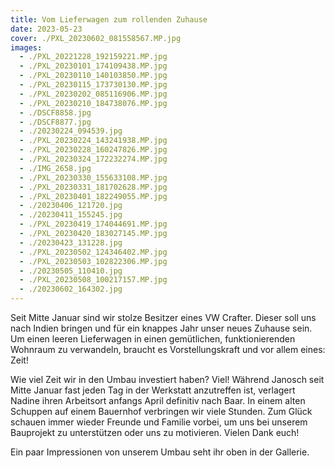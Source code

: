 ```yaml
---
title: Vom Lieferwagen zum rollenden Zuhause
date: 2023-05-23
cover: ./PXL_20230602_081558567.MP.jpg
images:
  - ./PXL_20221228_192159221.MP.jpg
  - ./PXL_20230101_174109438.MP.jpg
  - ./PXL_20230110_140103850.MP.jpg
  - ./PXL_20230115_173730130.MP.jpg
  - ./PXL_20230202_085116906.MP.jpg
  - ./PXL_20230210_184738076.MP.jpg
  - ./DSCF8858.jpg
  - ./DSCF8877.jpg
  - ./20230224_094539.jpg
  - ./PXL_20230224_143241938.MP.jpg
  - ./PXL_20230228_160247826.MP.jpg
  - ./PXL_20230324_172232274.MP.jpg
  - ./IMG_2658.jpg
  - ./PXL_20230330_155633108.MP.jpg
  - ./PXL_20230331_181702628.MP.jpg
  - ./PXL_20230401_182249055.MP.jpg
  - ./20230406_121720.jpg
  - ./20230411_155245.jpg
  - ./PXL_20230419_174044691.MP.jpg
  - ./PXL_20230420_183027145.MP.jpg
  - ./20230423_131228.jpg
  - ./PXL_20230502_124346402.MP.jpg
  - ./PXL_20230503_102822306.MP.jpg
  - ./20230505_110410.jpg
  - ./PXL_20230508_100217157.MP.jpg
  - ./20230602_164302.jpg
---
```


Seit Mitte Januar sind wir stolze Besitzer eines VW Crafter. Dieser soll uns nach Indien bringen und für ein knappes Jahr unser neues Zuhause sein. Um einen leeren Lieferwagen in einen gemütlichen, funktionierenden Wohnraum zu verwandeln, braucht es Vorstellungskraft und vor allem eines: Zeit!

Wie viel Zeit wir in den Umbau investiert haben? Viel! Während Janosch seit Mitte Januar fast jeden Tag in der Werkstatt anzutreffen ist, verlagert Nadine ihren Arbeitsort anfangs April definitiv nach Baar. In einem alten Schuppen auf einem Bauernhof verbringen wir viele Stunden. Zum Glück schauen immer wieder Freunde und Familie vorbei, um uns bei unserem Bauprojekt zu unterstützen oder uns zu motivieren. Vielen Dank euch!

Ein paar Impressionen von unserem Umbau seht ihr oben in der Gallerie.
